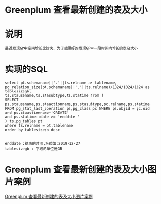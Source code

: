 # Greenplum 查看最新创建的表及大小

# 说明
	最近发现GP中空间增长比较快，为了能更好的发现GP中一段时间内增长的表及大小

# 实现的SQL
	select pt.schemaname||'.'||ts.relname as tablename,
	pg_relation_size(pt.schemaname||'.'||ts.relname)/1024/1024/1024 as tablesizegb,
	ts.stausename,ts.stasubtype,ts.statime from (
	SELECT ps.stausename,ps.staactionname,ps.stasubtype,pc.relname,ps.statime
	FROM pg_stat_last_operation ps,pg_class pc WHERE ps.objid = pc.oid
	and ps.staactionname='CREATE'
	and ps.statime::date >= 'enddate '
	) ts,pg_tables pt
	where ts.relname = pt.tablename
	order by tablesizegb desc
	
	
	enddate :结束的时间,格式如:2019-12-27
	tablesizegb : 字段的单位是GB
	
# Greenplum 查看最新创建的表及大小图片案例
[Greenplum 查看最新创建的表及大小图片案例](https://github.com/xfg0218/greenplum--summarize/blob/master/images/greenplum-images/%E6%9C%80%E6%96%B0%E7%9A%84%E8%A1%A8%E4%B8%8E%E5%A4%A7%E5%B0%8F.png)